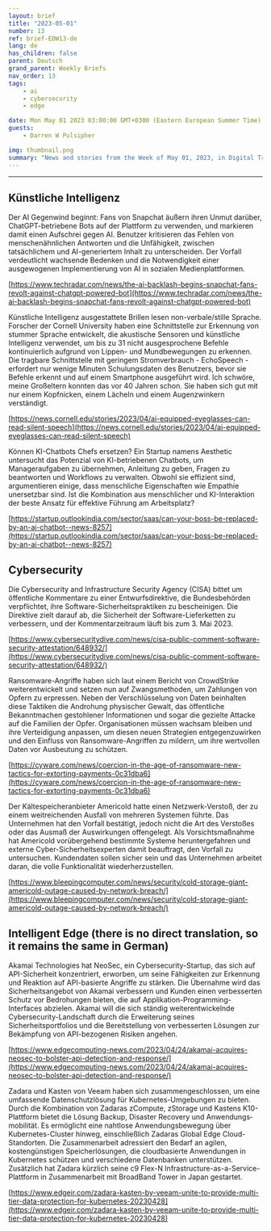 ```yaml
---
layout: brief
title: "2023-05-01"
number: 13
ref: brief-EDW13-de
lang: de
has_children: false
parent: Deutsch
grand_parent: Weekly Briefs
nav_order: 13
tags:
    - ai
    - cybersecurity
    - edge

date: Mon May 01 2023 03:00:00 GMT+0300 (Eastern European Summer Time)
guests:
    - Darren W Pulsipher

img: thumbnail.png
summary: "News and stories from the Week of May 01, 2023, in Digital Transformation, including cyberattacks and intelligent edge, non-verbal communication AI, and company merges in the IoT space."
---
```




---

## Künstliche Intelligenz

Der AI Gegenwind beginnt: Fans von Snapchat äußern ihren Unmut darüber, ChatGPT-betriebene Bots auf der Plattform zu verwenden, und markieren damit einen Aufschrei gegen AI. Benutzer kritisieren das Fehlen von menschenähnlichen Antworten und die Unfähigkeit, zwischen tatsächlichem und AI-generiertem Inhalt zu unterscheiden. Der Vorfall verdeutlicht wachsende Bedenken und die Notwendigkeit einer ausgewogenen Implementierung von AI in sozialen Medienplattformen.

[https://www.techradar.com/news/the-ai-backlash-begins-snapchat-fans-revolt-against-chatgpt-powered-bot](https://www.techradar.com/news/the-ai-backlash-begins-snapchat-fans-revolt-against-chatgpt-powered-bot)

Künstliche Intelligenz ausgestattete Brillen lesen non-verbale/stille Sprache. Forscher der Cornell University haben eine Schnittstelle zur Erkennung von stummer Sprache entwickelt, die akustische Sensoren und künstliche Intelligenz verwendet, um bis zu 31 nicht ausgesprochene Befehle kontinuierlich aufgrund von Lippen- und Mundbewegungen zu erkennen. Die tragbare Schnittstelle mit geringem Stromverbrauch - EchoSpeech - erfordert nur wenige Minuten Schulungsdaten des Benutzers, bevor sie Befehle erkennt und auf einem Smartphone ausgeführt wird. Ich schwöre, meine Großeltern konnten das vor 40 Jahren schon. Sie haben sich gut mit nur einem Kopfnicken, einem Lächeln und einem Augenzwinkern verständigt.

[https://news.cornell.edu/stories/2023/04/ai-equipped-eyeglasses-can-read-silent-speech](https://news.cornell.edu/stories/2023/04/ai-equipped-eyeglasses-can-read-silent-speech)

Können KI-Chatbots Chefs ersetzen? Ein Startup namens Aesthetic untersucht das Potenzial von KI-betriebenen Chatbots, um Manageraufgaben zu übernehmen, Anleitung zu geben, Fragen zu beantworten und Workflows zu verwalten. Obwohl sie effizient sind, argumentieren einige, dass menschliche Eigenschaften wie Empathie unersetzbar sind. Ist die Kombination aus menschlicher und KI-Interaktion der beste Ansatz für effektive Führung am Arbeitsplatz?

[https://startup.outlookindia.com/sector/saas/can-your-boss-be-replaced-by-an-ai-chatbot--news-8257](https://startup.outlookindia.com/sector/saas/can-your-boss-be-replaced-by-an-ai-chatbot--news-8257)

## Cybersecurity

Die Cybersecurity and Infrastructure Security Agency (CISA) bittet um öffentliche Kommentare zu einer Entwurfsdirektive, die Bundesbehörden verpflichtet, ihre Software-Sicherheitspraktiken zu bescheinigen. Die Direktive zielt darauf ab, die Sicherheit der Software-Lieferketten zu verbessern, und der Kommentarzeitraum läuft bis zum 3. Mai 2023.

[https://www.cybersecuritydive.com/news/cisa-public-comment-software-security-attestation/648932/](https://www.cybersecuritydive.com/news/cisa-public-comment-software-security-attestation/648932/)

Ransomware-Angriffe haben sich laut einem Bericht von CrowdStrike weiterentwickelt und setzen nun auf Zwangsmethoden, um Zahlungen von Opfern zu erpressen. Neben der Verschlüsselung von Daten beinhalten diese Taktiken die Androhung physischer Gewalt, das öffentliche Bekanntmachen gestohlener Informationen und sogar die gezielte Attacke auf die Familien der Opfer. Organisationen müssen wachsam bleiben und ihre Verteidigung anpassen, um diesen neuen Strategien entgegenzuwirken und den Einfluss von Ransomware-Angriffen zu mildern, um ihre wertvollen Daten vor Ausbeutung zu schützen.

[https://cyware.com/news/coercion-in-the-age-of-ransomware-new-tactics-for-extorting-payments-0c31dba6](https://cyware.com/news/coercion-in-the-age-of-ransomware-new-tactics-for-extorting-payments-0c31dba6)

Der Kältespeicheranbieter Americold hatte einen Netzwerk-Verstoß, der zu einem weitreichenden Ausfall von mehreren Systemen führte. Das Unternehmen hat den Vorfall bestätigt, jedoch nicht die Art des Verstoßes oder das Ausmaß der Auswirkungen offengelegt. Als Vorsichtsmaßnahme hat Americold vorübergehend bestimmte Systeme heruntergefahren und externe Cyber-Sicherheitsexperten damit beauftragt, den Vorfall zu untersuchen. Kundendaten sollen sicher sein und das Unternehmen arbeitet daran, die volle Funktionalität wiederherzustellen.

[https://www.bleepingcomputer.com/news/security/cold-storage-giant-americold-outage-caused-by-network-breach/](https://www.bleepingcomputer.com/news/security/cold-storage-giant-americold-outage-caused-by-network-breach/)

## Intelligent Edge (there is no direct translation, so it remains the same in German)

Akamai Technologies hat NeoSec, ein Cybersecurity-Startup, das sich auf API-Sicherheit konzentriert, erworben, um seine Fähigkeiten zur Erkennung und Reaktion auf API-basierte Angriffe zu stärken. Die Übernahme wird das Sicherheitsangebot von Akamai verbessern und Kunden einen verbesserten Schutz vor Bedrohungen bieten, die auf Applikation-Programming-Interfaces abzielen. Akamai will die sich ständig weiterentwickelnde Cybersecurity-Landschaft durch die Erweiterung seines Sicherheitsportfolios und die Bereitstellung von verbesserten Lösungen zur Bekämpfung von API-bezogenen Risiken angehen.

[https://www.edgecomputing-news.com/2023/04/24/akamai-acquires-neosec-to-bolster-api-detection-and-response/](https://www.edgecomputing-news.com/2023/04/24/akamai-acquires-neosec-to-bolster-api-detection-and-response/)

Zadara und Kasten von Veeam haben sich zusammengeschlossen, um eine umfassende Daten­schutz­lösung für Kubernetes-Umgebungen zu bieten. Durch die Kombination von Zadaras zCompute, zStorage und Kastens K10-Plattform bietet die Lösung Backup, Disaster Recovery und Anwendungs­mobilität. Es ermöglicht eine nahtlose Anwendungs­bewegung über Kubernetes-Cluster hinweg, einschließlich Zadaras Global Edge Cloud-Standorten. Die Zusammenarbeit adressiert den Bedarf an agilen, kostengünstigen Speicherlösungen, die cloudbasierte Anwendungen in Kubernetes schützen und verschiedene Datenbanken unterstützen. Zusätzlich hat Zadara kürzlich seine c9 Flex-N Infrastructure-as-a-Service-Plattform in Zusammenarbeit mit BroadBand Tower in Japan gestartet.

[https://www.edgeir.com/zadara-kasten-by-veeam-unite-to-provide-multi-tier-data-protection-for-kubernetes-20230428](https://www.edgeir.com/zadara-kasten-by-veeam-unite-to-provide-multi-tier-data-protection-for-kubernetes-20230428)


